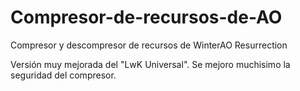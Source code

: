# Compresor-de-recursos-de-AO
Compresor y descompresor de recursos de WinterAO Resurrection

Versión muy mejorada del "LwK Universal". Se mejoro muchisimo la seguridad del compresor.
